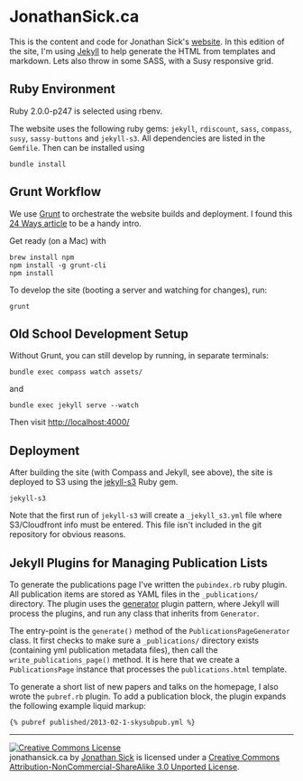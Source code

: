 # JonathanSick.ca

This is the content and code for Jonathan Sick's [website](http://www.jonathansick.ca).
In this edition of the site, I'm using [Jekyll](https://github.com/mojombo/jekyll/) to help generate the HTML from templates and markdown.
Lets also throw in some SASS, with a Susy responsive grid.

## Ruby Environment

Ruby 2.0.0-p247 is selected using rbenv.

The website uses the following ruby gems: `jekyll`, `rdiscount`, `sass`, `compass`, `susy`, `sassy-buttons` and `jekyll-s3`. All dependencies are listed in the ``Gemfile``. Then can be installed using

    bundle install

## Grunt Workflow

We use [Grunt]() to orchestrate the website builds and deployment. I found this [24 Ways article](http://24ways.org/2013/grunt-is-not-weird-and-hard/) to be a handy intro.

Get ready (on a Mac) with

    brew install npm
    npm install -g grunt-cli
    npm install

To develop the site (booting a server and watching for changes), run:

    grunt


## Old School Development Setup

Without Grunt, you can still develop by running, in separate terminals:

    bundle exec compass watch assets/

and

    bundle exec jekyll serve --watch

Then visit [http://localhost:4000/]()

## Deployment

After building the site (with Compass and Jekyll, see above), the site is deployed to S3 using the [jekyll-s3](https://github.com/laurilehmijoki/jekyll-s3) Ruby gem.

    jekyll-s3

Note that the first run of `jekyll-s3` will create a `_jekyll_s3.yml` file where S3/Cloudfront info must be entered.
This file isn't included in the git repository for obvious reasons.

## Jekyll Plugins for Managing Publication Lists

To generate the publications page I've written the `pubindex.rb` ruby plugin.
All publication items are stored as YAML files in the `_publications/` directory.
The plugin uses the [generator](https://github.com/mojombo/jekyll/wiki/Plugins) plugin pattern, where Jekyll will process the plugins, and run any class that inherits from `Generator`.

The entry-point is the `generate()` method of the `PublicationsPageGenerator` class.
It first checks to make sure a `_publications/` directory exists (containing yml publication metadata files), then call the `write_publications_page()` method. It is here that we create a `PublicationsPage` instance that processes the `publications.html` template.

To generate a short list of new papers and talks on the homepage, I also wrote the `pubref.rb` plugin. To add a publication block, the plugin expands the following example liquid markup:

    {% pubref published/2013-02-1-skysubpub.yml %}

***

<a rel="license" href="http://creativecommons.org/licenses/by-nc-sa/3.0/deed.en_US"><img alt="Creative Commons License" style="border-width:0" src="http://i.creativecommons.org/l/by-nc-sa/3.0/80x15.png" /></a><br /><span xmlns:dct="http://purl.org/dc/terms/" property="dct:title">jonathansick.ca</span> by <a xmlns:cc="http://creativecommons.org/ns#" href="http://www.jonathansick.ca" property="cc:attributionName" rel="cc:attributionURL">Jonathan Sick</a> is licensed under a <a rel="license" href="http://creativecommons.org/licenses/by-nc-sa/3.0/deed.en_US">Creative Commons Attribution-NonCommercial-ShareAlike 3.0 Unported License</a>.

